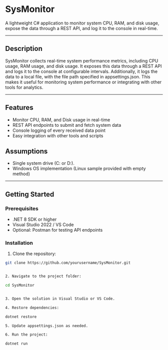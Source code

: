 # SysMonitor

A lightweight C# application to monitor system CPU, RAM, and disk usage, expose the data through a REST API, and log it to the console in real-time.

---

## Description
SysMonitor collects real-time system performance metrics, including CPU usage, RAM usage, and disk usage.
It exposes this data through a REST API and logs it to the console at configurable intervals.
Additionally, it logs the data to a local file, with the file path specified in appsettings.json.
This makes it useful for monitoring system performance or integrating with other tools for analytics.

---

## Features

- Monitor CPU, RAM, and Disk usage in real-time
- REST API endpoints to submit and fetch system data
- Console logging of every received data point
- Easy integration with other tools and scripts

## Assumptions
- Single system drive (C: or D:).
- Windows OS implementation (Linux sample provided with empty method)

---

## Getting Started

### Prerequisites

- .NET 8 SDK or higher
- Visual Studio 2022 / VS Code
- Optional: Postman for testing API endpoints

### Installation

1. Clone the repository:
```bash
git clone https://github.com/yourusername/SysMonitor.git


2. Navigate to the project folder:

cd SysMonitor


3. Open the solution in Visual Studio or VS Code.

4. Restore dependencies:

dotnet restore

5. Update appsettings.json as needed.

6. Run the project:

dotnet run
